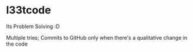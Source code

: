 # l33tcode
Its Problem Solving :D

Multiple tries; Commits to GitHub only when there's a qualitative change in the code
